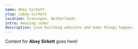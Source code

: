 ```yaml
---
name: Abey Sirkett
slug: /abey-sirkett
location: Groningen, Netherlands
intro: Amazing coder
description: Love building websites and make things happen.
---
```

Content for **Abey Sirkett** goes here!